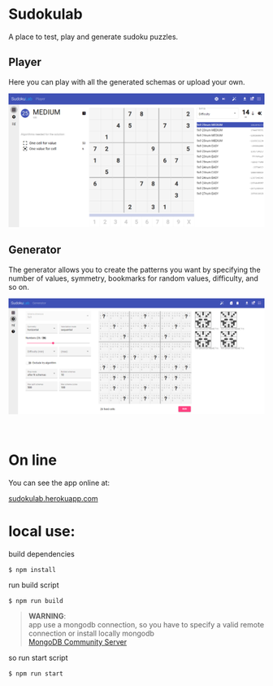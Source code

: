 # Sudokulab

A place to test, play and generate sudoku puzzles.

## Player

Here you can play with all the generated schemas or upload your own.

![player](apps/sudokulab/src/assets/images/player_01.png)

## Generator

The generator allows you to create the patterns you want by specifying the number of values,
symmetry, bookmarks for random values, difficulty, and so on.

![generator](apps/sudokulab/src/assets/images/generator_01.png)

<br>

# On line

You can see the app online at:

[sudokulab.herokuapp.com](https://sudokulab.herokuapp.com/)


# local use:

build dependencies
````
$ npm install
````

run build script
````
$ npm run build
````

> **WARNING**: <br>app use a mongodb connection, so you have to specify a valid remote connection or install locally mongodb<br> [MongoDB Community Server](https://www.mongodb.com/try/download/community)

so run start script
````
$ npm run start
````
